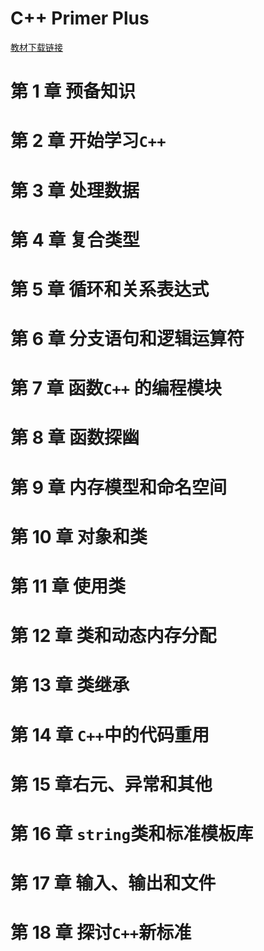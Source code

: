 # C++ Primer Plus

[教材下载链接](http://39.107.253.119/learnPdf/C++/)

# 第 1 章 预备知识





# 第 2 章 开始学习`C++`



# 第 3 章 处理数据



# 第 4 章 复合类型





# 第 5 章 循环和关系表达式



# 第 6 章 分支语句和逻辑运算符



# 第 7 章 函数`C++` 的编程模块



# 第 8 章 函数探幽



# 第 9 章 内存模型和命名空间



# 第 10 章 对象和类





# 第 11 章 使用类





# 第 12 章 类和动态内存分配





# 第 13 章 类继承



# 第 14 章 `C++`中的代码重用



# 第 15 章右元、异常和其他

# 第 16 章 `string`类和标准模板库



# 第 17 章 输入、输出和文件



# 第 18 章 探讨`C++`新标准

